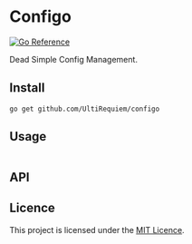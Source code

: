 # Configo

[![Go Reference](https://pkg.go.dev/badge/github.com/UltiRequiem/configo.svg)](https://pkg.go.dev/github.com/UltiRequiem/configo)

Dead Simple Config Management.

## Install

```
go get github.com/UltiRequiem/configo
```

## Usage

```go

```

## API

## Licence

This project is licensed under the [MIT Licence](./license).
